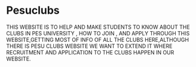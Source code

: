 # Pesuclubs
THIS WEBSITE IS TO HELP AND MAKE STUDENTS TO KNOW ABOUT THE CLUBS IN PES UNIVERSITY , HOW TO JOIN , AND APPLY THROUGH THIS WEBSITE,GETTING MOST OF INFO OF ALL THE CLUBS HERE,ALTHOUGH THERE IS PESU CLUBS WEBSITE WE WANT TO EXTEND IT WHERE RECRUITMENT AND APPLICATION TO THE CLUBS HAPPEN IN OUR WEBSITE.
